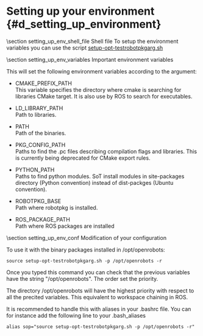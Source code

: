 # Setting up your environment {#d_setting_up_environment}

\section setting_up_env_shell_file Shell file
To setup the environment variables you can use the script
[setup-opt-testrobotpkgarg.sh](https://github.com/stack-of-tasks/sot-doc/blob/master/bash/setup-opt-testrobotpkgarg.sh)

\section setting_up_env_variables Important environment variables

This will set the following environment variables according to the argument:

 * CMAKE_PREFIX_PATH <br>
   This variable specifies the directory where cmake is searching for libraries CMake target. It is also use by ROS to search for executables.

 * LD_LIBRARY_PATH <br>
   Path to libraries.

 * PATH <br>
   Path of the binaries.

 * PKG_CONFIG_PATH <br>
   Paths to find the .pc files describing compilation flags and libraries. This is currently being deprecated for CMake export rules.

 * PYTHON_PATH <br>
   Paths to find python modules. SoT install modules in site-packages directory (Python convention) instead of dist-packges (Ubuntu convention).

 * ROBOTPKG_BASE <br>
   Path where robotpkg is installed.

 * ROS_PACKAGE_PATH <br>
   Path where ROS packages are installed

\section setting_up_env_conf Modification of your configuration

To use it with the binary packages installed in /opt/openrobots:

    source setup-opt-testrobotpkgarg.sh -p /opt/openrobots -r

Once you typed this command you can check that the previous variables have the string "/opt/openrobots".
The order set the priority.

The directory /opt/openrobots will have the highest priority with respect to all the precited variables.
This equivalent to workspace chaining in ROS.

It is recommended to handle this with aliases in your .bashrc file.
You can for instance add the following line to your .bash_aliases

    alias sop="source setup-opt-testrobotpkgarg.sh -p /opt/openrobots -r"
